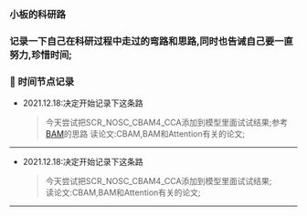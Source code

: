
### 小板的科研路

### 记录一下自己在科研过程中走过的弯路和思路,同时也告诫自己要一直努力,珍惜时间;

### :sparkling_heart: 时间节点记录
* 2021.12.18:决定开始记录下这条路
    > 今天尝试把SCR_NOSC_CBAM4_CCA添加到模型里面试试结果;参考[BAM](https://img-blog.csdnimg.cn/2019012311292766.png?x-oss-process=image/watermark,type_ZmFuZ3poZW5naGVpdGk,shadow_10,text_aHR0cHM6Ly9ibG9nLmNzZG4ubmV0L3FxXzMyNzY4MDkx,size_16,color_FFFFFF,t_70)的思路
    > 读论文:CBAM,BAM和Attention有关的论文;
    > 
***

* 2021.12.18:决定开始记录下这条路
    > 今天尝试把SCR_NOSC_CBAM4_CCA添加到模型里面试试结果;  
    > 读论文:CBAM,BAM和Attention有关的论文;
***